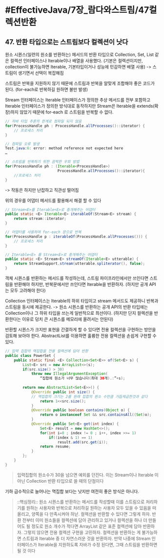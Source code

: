 # #EffectiveJava/7장_람다와스트림/47컬렉션반환

## 47. 반환 타입으로는 스트림보다 컬렉션이 낫다

원소 시퀀스(일련의 원소를 반환하는) 메서드의 반환 타입으로 Collection, Set, List 같은 컬렉션 인터페이스나 Iterable이나 배열을 사용했다. (기본은 컬렉션이지만, collection이 불가능하면 Iterable, 기본타입이거나 성능에 민감하면 배열 사용)
-> 스트림이 생기면서 선택이 복잡해짐

스트림은 반복을 지원하지 않기 때문에 스트림과 반복을 알맞게 조합해야 좋은 코드가 된다. (for-each로 반복하길 원하면 불만 발생)

Stream 인터페이스는 Iterable 인터페이스가 정의한 추상 메서드를 전부 포함하고 Iterable 인터페이스가 정의한 방식대로 동작하지만 Stream은 Iterable을 extends(확장)하지 않았기 때문에 for-each 로 스트림을 반복할 수 없다.


```java
// 자바 타입 추론의 한계로 컴파일 되지 않음
for(ProcessHandle ph : ProcessHandle.allProcesses()::iterator) {
	// 프로세스 처리
}

// 컴파일 오류 발생
Test.java:6: error: method reference not expected here
…

// 스트림을 반복하기 위한 끔찍한 우회 방법
for(ProcessHandle ph : (Iterable<ProcessHandle>)
						ProcessHandle.allProcesses()::iterator){
	//프로세스 처리
}
```
-> 작동은 하지만 난잡하고 직관성 떨어짐

위의 경우를 어댑터 메서드를 활용해서 해결 할 수 있다
```java
// Stream<E>를 Iterable<E>로 중개해주는 어댑터
public static <E> Iterable<E> iterableOf(Stream<E> stream) {
	return stream::iterator;
}

// 어댑터를 사용하여 for-each 문으로 반복
for(ProcessHandle p : iterableOf(ProcessHandle.allProcesses())) {
	// 프로세스 처리
}
```

```java
// Iterable<E> 를 Stream<E>로 중개해주는 어댑터
public static <E> Stream<E> streamOf(Iterable<E> utterable) {
	return StreamSupport.stream(utterable.spliterator(), false);
}
```

객체 시퀀스를 반환하는 메서드를  작성하는데, 스트림 파이프라인에서만 쓰인다면 스트림을 반환해야 하지만, 반복문에서만 쓰인다면 Iterable을 반환하자. (하지만 공개 API는 모두 고려해야 한다)

Collection 인터페이스는 Iterable의 하위 타입이고 stream 메서드도 제공하니 반복과 스트림을 동시에 제공한다. 
-> 원소 시퀀스를 반환하는 공개 API의 반환 타입에는 Collection이나 그 하위 타입을 쓰는게 일반적으로 최선이다. (하지만 단지 컬렉션을 반환한다는 이유로 덩치 큰 시퀀스를 메모리에 올려서는 안된다)

반환할 시퀀스가 크지만 표현을 간결하게 할 수 있다면 전용 컬렉션을 구현하는 방안을 검토해 보아야 한다. AbstractList를 이용하면 훌륭한 전용 컬렉션을 손쉽게 구현할 수 있다.

```java
// 입력 집합의 멱집합을 전용 컬렉션에 담아 반환
public class PowerSet {
	public static final <E> Collection<Set<E>> of(Set<E> s) {
		List<E> src = new ArrayList<>(s);
		if(src.size() > 30)
			throw new IllegalArgumentException(
				“집합에 원소가 너무 많습니다(최대 30개).:”+s);
		
		return new AbstractList<Set<E>>() {
			@Override public int size() {
			// 멱집합의 크기는 2를 원래 집합의 원소 수만큼 거듭제곱한것과 같다
				return 1<<src.size();
			}
			@Override public boolean contains(Object o) {
				return o instanceof Set && src.containsAll((Set)o);
			}
			@Override public Set<E> get(int index) {
				Set<E> result = new HashSet<>();
				for(int i=0 ; index != 0 ; i++, index >>= 1)
					if((index & 1) == 1)
						result.add(src.get(i));
				return resume;
			}
		};
	}
}
```

> 입력집합의 원소수가 30을 넘으면 예외를 던진다. 이는 Stream이나 Iterable 이 아닌 Collection 반환 타입으로 쓸 때의 단점이다

기하 급수적으로 늘어나는 멱집합 보다는 낫지만 여전히 좋은 방식은 아니다. 

> ::핵심정리:: 
> 원소 시퀀스를 반환하는 메서드를 작성할때 이를 스트림으로 처리하기를 원하는 사용자와 반복으로 처리하길 원하는 사용자 모두 있을 수 있음을 떠올리고, 양쪽을 다 만족시켜야 하낟. 컬렉션을 반환할 수 있다면 그렇게 하자. 반환 전부터 이미 원소들을 컬렉션에 담아 관리하고 있거나 컬렉션을 하나 더 만들어도 될 정도로 원소 개수가 적다면 ArrayList 같은 표준 컬렉션에 담아 반환하자. 그렇지 않으면 전용 컬렉션 구현을 고민하자. 컬렉션을 반환하는 게 불가능하면 스트림과 Iterable 중 더 자연스러운 것을 반환하자. 만약 나중에 Stream 인터페이스가 Iterable을 지원하도록 자바가 수정 된다면, 그때 스트림을 반환하면 될 것 이다



